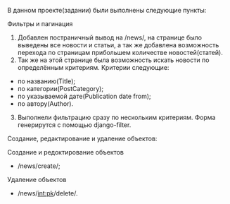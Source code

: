 В данном проекте(задании) были выполнены следующие пункты:

Фильтры и пагинация

1. Добавлен постраничный вывод на /news/, на странице было выведены все новости и статьи, а так же добавлена возможность перехода по страницам прибольшем количестве новостей(статей).
2. Так же на этой странице была возможность искать новости по определённым критериям. Критерии следующие:
- по названию(Title);
- по категории(PostCategory);
- по указываемой дате(Publication date from);
- по автору(Author).
3. Выполнели фильтрацию сразу по нескольким критериям. Форма генерирутся с помощью django-filter.

Создание, редактирование и удаление объектов:

Создание и редоктирование объектов
- /news/create/;

Удаление объектов
- /news/<int:pk>/delete/.
